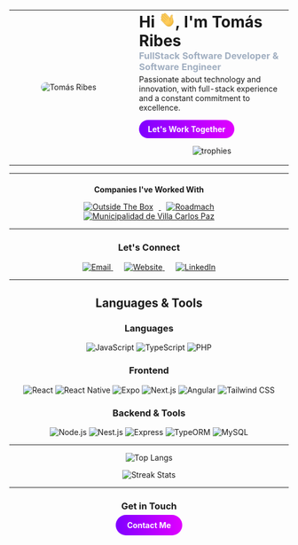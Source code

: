 <!-- Profile Header Section -->
<table>
  <tr>
    <!-- Profile Image (Square) -->
    <td align="center" valign="middle" width="200">
      <img src="https://tomasribes.net/assets/CV.png" alt="Tomás Ribes" width="150" height="150" style="border-radius: 12px;">
    </td>
    <!-- Title, Subtitle & Call-to-Action -->
    <td align="left" style="padding-left: 20px;">
      <h1 style="margin: 0;">Hi <img src="https://raw.githubusercontent.com/ABSphreak/ABSphreak/master/gifs/Hi.gif" width="30" alt="Hi">, I'm Tomás Ribes</h1>
      <h3 style="margin: 0; color: #a0aec0;">FullStack Software Developer & Software Engineer</h3>
      <p style="margin: 4px 0;">Passionate about technology and innovation, with full-stack experience and a constant commitment to excellence.</p>
      <p>
        <a href="#contact" style="display: inline-block; padding: 8px 16px; background: linear-gradient(to right, #7F00FF, #E100FF); color: white; border-radius: 9999px; text-decoration: none; font-weight: bold;">
          Let's Work Together
        </a>
      </p>
      <p align="center">
          <img src="https://github-profile-trophy.vercel.app/?username=tomasribesb&theme=darkhub&title=Commits,Repositories,Experience" alt="trophies" style="display: inline-block;" />
      </p>
    </td>
  </tr>
</table>

<hr />


<!-- Companies Logos Section -->
<div align="center" style="margin-top: 20px;">
  <p><strong>Companies I've Worked With</strong></p>
  <a href="https://www.outsidethebox.ar/" target="_blank">
    <img src="https://tomasribes.net/assets/otb.png" alt="Outside The Box" width="80" style="margin: 0 10px;">
  </a>
  <a href="https://roadmach.com/" target="_blank">
    <img src="https://tomasribes.net/assets/roadmach.png" alt="Roadmach" width="80" style="margin: 0 10px;">
  </a>
  <a href="https://villacarlospaz.gov.ar/" target="_blank">
    <img src="https://tomasribes.net/assets/vcp.jpg" alt="Municipalidad de Villa Carlos Paz" width="80" style="margin: 0 10px;">
  </a>
</div>

<hr />

<!-- Let's Connect Section -->
<h3 align="center">Let's Connect</h3>
<p align="center">
  <!-- Email Icon -->
  <a href="mailto:tomasribesb@gmail.com" target="_blank" style="margin: 0 10px;">
    <img src="https://img.icons8.com/material-rounded/24/ffffff/new-post.png" alt="Email" title="Email">
  </a>
  <!-- Website Icon -->
  <a href="https://tomasribes.net/" target="_blank" style="margin: 0 10px;">
    <img src="https://img.icons8.com/material-rounded/24/ffffff/domain.png" alt="Website" title="Website">
  </a>
  <!-- LinkedIn Icon -->
  <a href="https://linkedin.com/in/tomasribesb" target="_blank" style="margin: 0 10px;">
    <img src="https://raw.githubusercontent.com/rahuldkjain/github-profile-readme-generator/master/src/images/icons/Social/linked-in-alt.svg" alt="LinkedIn" width="40" height="40" title="LinkedIn">
  </a>
</p>

<hr />

<!-- Languages & Tools -->
<h2 align="center">Languages & Tools</h2>

<!-- Languages -->
<h3 align="center">Languages</h3>
<p align="center">
  <img src="https://img.shields.io/badge/JavaScript-F7DF1E?style=flat-square&logo=javascript&logoColor=black" alt="JavaScript" />
  <img src="https://img.shields.io/badge/TypeScript-3178C6?style=flat-square&logo=typescript&logoColor=white" alt="TypeScript" />
  <img src="https://img.shields.io/badge/PHP-777BB4?style=flat-square&logo=php&logoColor=white" alt="PHP" />
</p>

<!-- Frontend -->
<h3 align="center">Frontend</h3>
<p align="center">
  <img src="https://img.shields.io/badge/React-61DAFB?style=flat-square&logo=react&logoColor=black" alt="React" />
  <img src="https://img.shields.io/badge/React_Native-61DAFB?style=flat-square&logo=react&logoColor=black" alt="React Native" />
  <img src="https://img.shields.io/badge/Expo-000020?style=flat-square&logo=expo&logoColor=white" alt="Expo" />
  <img src="https://img.shields.io/badge/Next.js-000000?style=flat-square&logo=nextdotjs&logoColor=white" alt="Next.js" />
  <img src="https://img.shields.io/badge/Angular-DD0031?style=flat-square&logo=angular&logoColor=white" alt="Angular" />
  <img src="https://img.shields.io/badge/Tailwind_CSS-38B2AC?style=flat-square&logo=tailwind-css&logoColor=white" alt="Tailwind CSS" />
</p>

<!-- Backend & Tools -->
<h3 align="center">Backend & Tools</h3>
<p align="center">
  <img src="https://img.shields.io/badge/Node.js-339933?style=flat-square&logo=node.js&logoColor=white" alt="Node.js" />
  <img src="https://img.shields.io/badge/Nest.js-E0234E?style=flat-square&logo=nestjs&logoColor=white" alt="Nest.js" />
  <img src="https://img.shields.io/badge/Express-000000?style=flat-square&logo=express&logoColor=white" alt="Express" />
  <img src="https://img.shields.io/badge/TypeORM-FF3E00?style=flat-square&logo=typeorm&logoColor=white" alt="TypeORM" />
  <img src="https://img.shields.io/badge/MySQL-4479A1?style=flat-square&logo=mysql&logoColor=white" alt="MySQL" />
</p>

<hr />

<!-- GitHub Stats & Streak -->
<p align="center">
  <img src="https://github-readme-stats.vercel.app/api/top-langs?username=tomasribesb&show_icons=true&locale=en&layout=compact&theme=radical" alt="Top Langs" />
</p>

<p align="center">
  <img src="https://github-readme-streak-stats.herokuapp.com/?user=tomasribesb&theme=radical" alt="Streak Stats" />
</p>

<hr />

<!-- Contact Section -->
<h3 align="center">Get in Touch</h3>
<p align="center">
  <a href="mailto:tomasribesb@gmail.com" target="_blank" style="text-decoration: none; color: #fff; background: linear-gradient(to right, #7F00FF, #E100FF); padding: 10px 20px; border-radius: 50px; font-weight: bold;">
    Contact Me
  </a>
</p>
